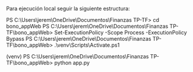 Para ejecución local seguir la siguiente estructura:


PS C:\Users\jerem\OneDrive\Documentos\Finanzas TP-TF> cd bono_appWeb
PS C:\Users\jerem\OneDrive\Documentos\Finanzas TP-TF\bono_appWeb> Set-ExecutionPolicy -Scope Process -ExecutionPolicy Bypass
PS C:\Users\jerem\OneDrive\Documentos\Finanzas TP-TF\bono_appWeb> .\venv\Scripts\Activate.ps1
>> 
(venv) PS C:\Users\jerem\OneDrive\Documentos\Finanzas TP-TF\bono_appWeb> python app.py


